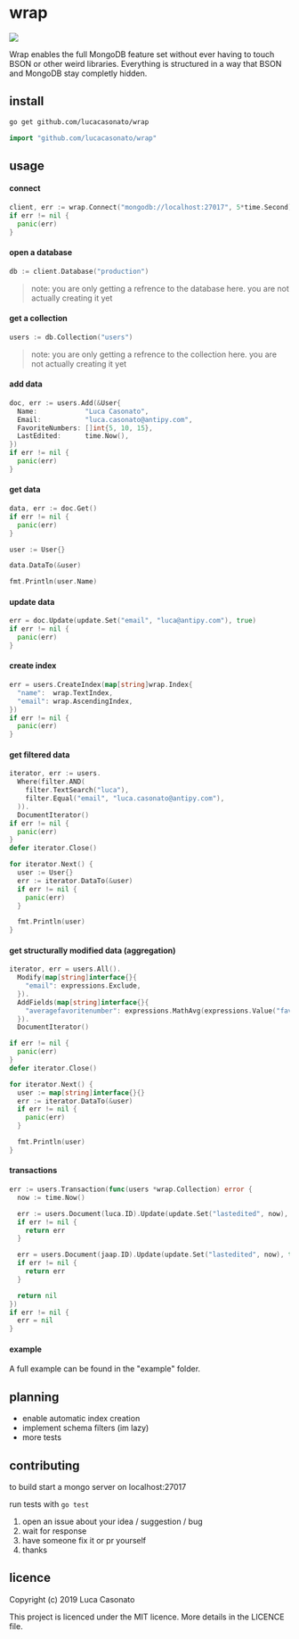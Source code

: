 # wrap

[![](https://godoc.org/github.com/nathany/looper?status.svg)](https://godoc.org/github.com/lucacasonato/wrap)

Wrap enables the full MongoDB feature set without ever having to touch BSON or other weird libraries. Everything is structured in a way that BSON and MongoDB stay completly hidden.

## install

```bash
go get github.com/lucacasonato/wrap
```

```go
import "github.com/lucacasonato/wrap"
```

## usage

#### connect

```go
client, err := wrap.Connect("mongodb://localhost:27017", 5*time.Second)
if err != nil {
  panic(err)
}
```

#### open a database

```go
db := client.Database("production")
```

> note: you are only getting a refrence to the database here. you are not actually creating it yet

#### get a collection

```go
users := db.Collection("users")
```

> note: you are only getting a refrence to the collection here. you are not actually creating it yet

#### add data

```go
doc, err := users.Add(&User{
  Name:            "Luca Casonato",
  Email:           "luca.casonato@antipy.com",
  FavoriteNumbers: []int{5, 10, 15},
  LastEdited:      time.Now(),
})
if err != nil {
  panic(err)
}
```

#### get data

```go
data, err := doc.Get()
if err != nil {
  panic(err)
}

user := User{}

data.DataTo(&user)

fmt.Println(user.Name)
```

#### update data

```go
err = doc.Update(update.Set("email", "luca@antipy.com"), true)
if err != nil {
  panic(err)
}
```

#### create index

```go
err = users.CreateIndex(map[string]wrap.Index{
  "name":  wrap.TextIndex,
  "email": wrap.AscendingIndex,
})
if err != nil {
  panic(err)
}
```

#### get filtered data

```go
iterator, err := users.
  Where(filter.AND(
    filter.TextSearch("luca"),
    filter.Equal("email", "luca.casonato@antipy.com"),
  )).
  DocumentIterator()
if err != nil {
  panic(err)
}
defer iterator.Close()

for iterator.Next() {
  user := User{}
  err := iterator.DataTo(&user)
  if err != nil {
    panic(err)
  }

  fmt.Println(user)
}
```

#### get structurally modified data (aggregation)

```go
iterator, err = users.All().
  Modify(map[string]interface{}{
    "email": expressions.Exclude,
  }).
  AddFields(map[string]interface{}{
    "averagefavoritenumber": expressions.MathAvg(expressions.Value("favoritenumbers")),
  }).
  DocumentIterator()

if err != nil {
  panic(err)
}
defer iterator.Close()

for iterator.Next() {
  user := map[string]interface{}{}
  err := iterator.DataTo(&user)
  if err != nil {
    panic(err)
  }

  fmt.Println(user)
}
```

#### transactions

```go
err := users.Transaction(func(users *wrap.Collection) error {
  now := time.Now()

  err := users.Document(luca.ID).Update(update.Set("lastedited", now), true)
  if err != nil {
    return err
  }

  err = users.Document(jaap.ID).Update(update.Set("lastedited", now), true)
  if err != nil {
    return err
  }

  return nil
})
if err != nil {
  err = nil
}
```

#### example

A full example can be found in the "example" folder.

## planning

- enable automatic index creation
- implement schema filters (im lazy)
- more tests

## contributing

to build start a mongo server on localhost:27017

run tests with `go test`

1. open an issue about your idea / suggestion / bug
2. wait for response
3. have someone fix it or pr yourself
4. thanks

## licence

Copyright (c) 2019 Luca Casonato

This project is licenced under the MIT licence. More details in the LICENCE file.

